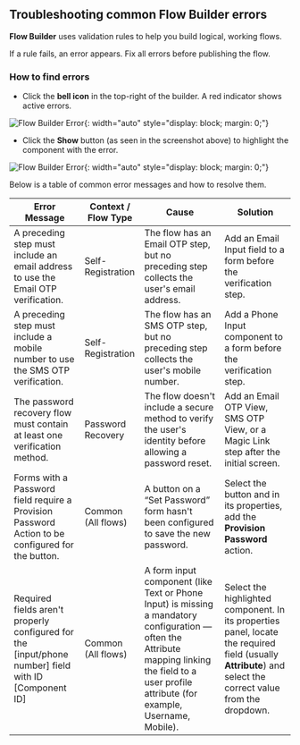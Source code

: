 ## Troubleshooting common Flow Builder errors

**Flow Builder** uses validation rules to help you build logical, working flows.

If a rule fails, an error appears. Fix all errors before publishing the flow.

### How to find errors

- Click the **bell icon** in the top-right of the builder. A red indicator shows active errors.

![Flow Builder Error]({{base_path}}/assets/img/guides/flows/flow-error-01.png){: width="auto" style="display: block; margin: 0;"}

- Click the **Show** button (as seen in the screenshot above) to highlight the component with the error.

![Flow Builder Error]({{base_path}}/assets/img/guides/flows/flow-error-02.png){: width="auto" style="display: block; margin: 0;"}

Below is a table of common error messages and how to resolve them.

| **Error Message** | **Context / Flow Type** | **Cause** | **Solution** |
|--------------------|--------------------------|------------|---------------|
| A preceding step must include an email address to use the Email OTP verification. | Self-Registration | The flow has an Email OTP step, but no preceding step collects the user's email address. | Add an Email Input field to a form before the verification step. |
| A preceding step must include a mobile number to use the SMS OTP verification. | Self-Registration | The flow has an SMS OTP step, but no preceding step collects the user's mobile number. | Add a Phone Input component to a form before the verification step. |
| The password recovery flow must contain at least one verification method. | Password Recovery | The flow doesn't include a secure method to verify the user's identity before allowing a password reset. | Add an Email OTP View, SMS OTP View, or a Magic Link step after the initial screen. |
| Forms with a Password field require a Provision Password Action to be configured for the button. | Common (All flows) | A button on a “Set Password” form hasn't been configured to save the new password. | Select the button and in its properties, add the **Provision Password** action. |
| Required fields aren't properly configured for the [input/phone number] field with ID [Component ID] | Common (All flows) | A form input component (like Text or Phone Input) is missing a mandatory configuration — often the Attribute mapping linking the field to a user profile attribute (for example, Username, Mobile). | Select the highlighted component. In its properties panel, locate the required field (usually **Attribute**) and select the correct value from the dropdown. |
